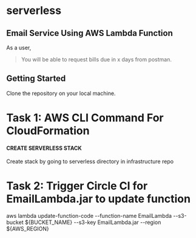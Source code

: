 # serverless

## Email Service Using AWS Lambda Function
As a user,
> You will be able to request bills due in x days from postman.

## Getting Started
Clone the repository on your local machine.

# Task 1: AWS CLI Command For CloudFormation

#### CREATE SERVERLESS STACK

Create stack by going to serverless directory in infrastructure repo


# Task 2: Trigger Circle CI for EmailLambda.jar to update function

 aws lambda update-function-code --function-name  EmailLambda  --s3-bucket ${BUCKET_NAME} --s3-key EmailLambda.jar --region ${AWS_REGION}